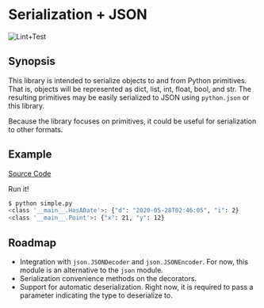 # Serialization + JSON

![Lint+Test](https://github.com/xtelligent/xtelligent-serial/workflows/Lint+Test/badge.svg?branch=master)

## Synopsis

This library is intended to serialize objects to and from Python primitives. That is,
objects will be represented as dict, list, int, float, bool, and str. The resulting
primitives may be easily serialized to JSON using `python.json` or this library.

Because the library focuses on primitives, it could be useful for serialization to
other formats.

## Example

[Source Code](docs/examples/index.html)

Run it!

```bash
$ python simple.py
<class '__main__.HasADate'>: {"d": "2020-05-28T02:46:05", "i": 2}
<class '__main__.Point'>: {"x": 21, "y": 12}
```

## Roadmap

* Integration with `json.JSONDecoder` and `json.JSONEncoder`. For now, this module is an alternative
to the `json` module.
* Serialization convenience methods on the decorators.
* Support for automatic deserialization. Right now, it is required to pass a parameter indicating
the type to deserialize to.

